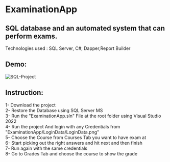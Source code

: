 # ExaminationApp
 ## SQL database and an automated system that can perform exams.  

Technologies used : SQL Server, C#, Dapper,Report Builder  

## Demo:
![SQL-Project](https://user-images.githubusercontent.com/90541446/156373554-d8cfdba5-fc22-4f92-bd4f-8aeaee9a9904.gif)

## Instruction:   
1- Download the project  
2- Restore the Database using SQL Server MS  
3- Run the "ExaminationApp.sln" File at the root folder using Visual Studio 2022  
4- Run the project And login with any Credentials from "ExaminationApp/LoginData/LoginData.png"  
5- Choose the Course from Courses Tab you want to have exam at  
6- Start picking out the right answers and hit next and then finish  
7- Run again with the same credentials  
8- Go to Grades Tab and choose the course to show the grade  
